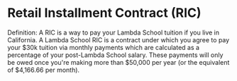# Retail Installment Contract (RIC)

Definition: A RIC is a way to pay your Lambda School tuition if you live in California. A Lambda School RIC is a contract under which you agree to pay your $30k tuition via monthly payments which are calculated as a percentage of your post-Lambda School salary. These payments will only be owed once you're making more than $50,000 per year (or the equivalent of $4,166.66 per month).
